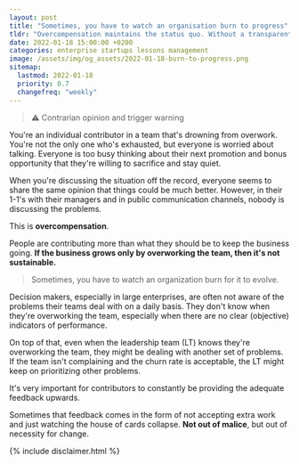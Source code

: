 ```yaml
---
layout: post
title: "Sometimes, you have to watch an organisation burn to progress"
tldr: "Overcompensation maintains the status quo. Without a transparent feedback loop, the wrong message is communicated upwards and no progress is ever made."
date: 2022-01-18 15:00:00 +0200
categories: enterprise startups lessons management
image: /assets/img/og_assets/2022-01-18-burn-to-progress.png
sitemap:
  lastmod: 2022-01-18
  priority: 0.7
  changefreq: "weekly"
---
```


> ⚠ Contrarian opinion and trigger warning

You're an individual contributor in a team that's drowning from overwork. You're not the only one who's exhausted, but everyone is worried about talking. Everyone is too busy thinking about their next promotion and bonus opportunity that they're willing to sacrifice and stay quiet.

When you're discussing the situation off the record, everyone seems to share the same opinion that things could be much better. However, in their 1-1's with their managers and in public communication channels, nobody is discussing the problems.

This is **overcompensation**.

People are contributing more than what they should be to keep the business going.
**If the business grows only by overworking the team, then it's not sustainable.**

> Sometimes, you have to watch an organization burn for it to evolve.

Decision makers, especially in large enterprises, are often not aware of the problems their teams deal with on a daily basis. They don't know when they're overworking the team, especially when there are no clear (objective) indicators of performance.

On top of that, even when the leadership team (LT) knows they're overworking the team, they might be dealing with another set of problems. If the team isn't complaining and the churn rate is acceptable, the LT might keep on prioritizing other problems.

It's very important for contributors to constantly be providing the adequate feedback upwards.

Sometimes that feedback comes in the form of not accepting extra work and just watching the house of cards collapse. **Not out of malice**, but out of necessity for change.

{% include disclaimer.html %}
